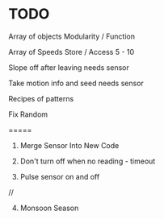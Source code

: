 TODO
========

Array of objects
	Modularity / Function

Array of Speeds
	Store / Access
	5 - 10

Slope off after leaving
	needs sensor
	
Take motion info and seed 
	needs sensor

Recipes of patterns
	

Fix Random


=====

1) Merge Sensor Into New Code

2) Don't turn off when no reading - timeout

3) Pulse sensor on and off

//

4) Monsoon Season

